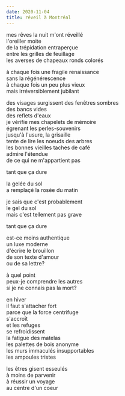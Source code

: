 ```yaml
---
date: 2020-11-04
title: réveil à Montréal
---
```


mes rêves la nuit m'ont réveillé  
l'oreiller moite  
de la trépidation entraperçue  
entre les grilles de feuillage  
les averses de chapeaux ronds colorés  

  
  


à chaque fois une fragile renaissance  
sans la régénérescence  
à chaque fois un peu plus vieux  
mais irréversiblement jubilant  

  
  


des visages surgissent des fenêtres sombres  
des bancs vides  
des reflets d'eaux  
je vérifie mes chapelets de mémoire  
égrenant les perles-souvenirs  
jusqu'à l'usure, la grisaille  
tente de lire les noeuds des arbres  
les bonnes vieilles taches de café  
admire l'étendue  
de ce qui ne m'appartient pas  

  
  


tant que ça dure  

  
  
  



la gelée du sol  
a remplaçé la rosée du matin  

  



je sais que c'est probablement  
le gel du sol  
mais c'est tellement pas grave  

  
  
  



tant que ça dure  

  


est-ce moins authentique  
un luxe moderne  
d'écrire le brouillon  
de son texte d'amour  
ou de sa lettre?  



à quel point  
peux-je comprendre les autres  
si je ne connais pas la mort?  



en hiver  
il faut s'attacher fort  
parce que la force centrifuge  
s'accroît  
et les refuges  
se refroidissent  
la fatigue des matelas  
les palettes de bois anonyme  
les murs immaculés insupportables  
les ampoules tristes  




les êtres gisent esseulés  
à moins de parvenir  
à réussir un voyage  
au centre d'un coeur